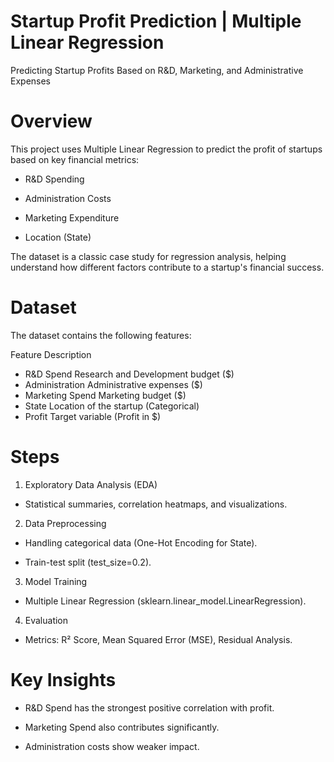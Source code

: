 # Startup Profit Prediction | Multiple Linear Regression

Predicting Startup Profits Based on R&D, Marketing, and Administrative Expenses

# Overview

This project uses Multiple Linear Regression to predict the profit of startups based on key financial metrics:

* R&D Spending

* Administration Costs

* Marketing Expenditure

* Location (State)

The dataset is a classic case study for regression analysis, helping understand how different factors contribute to a startup's financial success.

# Dataset
The dataset contains the following features:

Feature	 Description
* R&D Spend	Research and Development budget ($)
* Administration	Administrative expenses ($)
* Marketing Spend	Marketing budget ($)
* State	Location of the startup (Categorical)
* Profit	Target variable (Profit in $)

# Steps
1. Exploratory Data Analysis (EDA)

* Statistical summaries, correlation heatmaps, and visualizations.

2. Data Preprocessing

* Handling categorical data (One-Hot Encoding for State).

* Train-test split (test_size=0.2).

3. Model Training

* Multiple Linear Regression (sklearn.linear_model.LinearRegression).

4. Evaluation

* Metrics: R² Score, Mean Squared Error (MSE), Residual Analysis.

# Key Insights
* R&D Spend has the strongest positive correlation with profit.

* Marketing Spend also contributes significantly.

* Administration costs show weaker impact.
